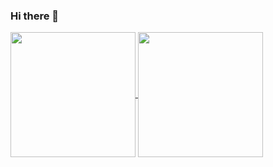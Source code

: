 ### Hi there 👋
<a href="https://github.com/c-monast">
  <img height=200 align="center" src="https://github-readme-stats.vercel.app/api?username=c-monast&theme=transparent&show_icons=true" />
</a>
<a href="https://github.com/c-monast">
  <img height=200 align="center" src="https://github-readme-stats.vercel.app/api/top-langs?username=c-monast&layout=compact&langs_count=8&card_width=320&theme=transparent&show_icons=true" />
</a>

<!--
**c-monast/c-monast** is a ✨ _special_ ✨ repository because its `README.md` (this file) appears on your GitHub profile.

Here are some ideas to get you started:

- 🔭 I’m currently working on ...
- 🌱 I’m currently learning ...
- 👯 I’m looking to collaborate on ...
- 🤔 I’m looking for help with ...
- 💬 Ask me about ...
- 📫 How to reach me: ...
- 😄 Pronouns: ...
- ⚡ Fun fact: ...
-->
